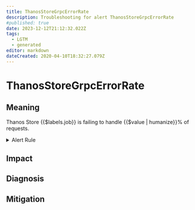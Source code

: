 ```yaml
---
title: ThanosStoreGrpcErrorRate
description: Troubleshooting for alert ThanosStoreGrpcErrorRate
#published: true
date: 2023-12-12T21:12:32.022Z
tags: 
  - LGTM
  - generated
editor: markdown
dateCreated: 2020-04-10T18:32:27.079Z
---
```


# ThanosStoreGrpcErrorRate

## Meaning
[//]: # "Short paragraph that explains what the alert means"
Thanos Store {{$labels.job}} is failing to handle {{$value | humanize}}% of requests.

<details>
  <summary>Alert Rule</summary>

{{% rule "thanos/thanos-store.yml" "ThanosStoreGrpcErrorRate" %}}

{{% comment %}}

```yaml
alert: ThanosStoreGrpcErrorRate
expr: (sum by (job) (rate(grpc_server_handled_total{grpc_code=~"Unknown|ResourceExhausted|Internal|Unavailable|DataLoss|DeadlineExceeded", job=~".*thanos-store.*"}[5m]))/  sum by (job) (rate(grpc_server_started_total{job=~".*thanos-store.*"}[5m])) * 100 > 5)
for: 5m
labels:
    severity: warning
annotations:
    summary: Thanos Store Grpc Error Rate (instance {{ $labels.instance }})
    description: |-
        Thanos Store {{$labels.job}} is failing to handle {{$value | humanize}}% of requests.
          VALUE = {{ $value }}
          LABELS = {{ $labels }}
    runbook: https://github.com/srerun/prometheus-alerts/blob/main/content/runbooks/thanos-store/ThanosStoreGrpcErrorRate.md

```

{{% /comment %}}

</details>


## Impact
[//]: # "What could / will happen if the alert is not addressed"



## Diagnosis
[//]: # "Steps to take to identify the cause of the problem"



## Mitigation
[//]: # "The steps necessary to resolve the alert"
